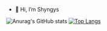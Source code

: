 - 👋 Hi, I’m Shyngys 

![Anurag's GitHub stats](https://github-readme-stats.vercel.app/api?username=triixoo&show_icons=true&theme=tokyonight)
[![Top Langs](https://github-readme-stats.vercel.app/api/top-langs/?username=triixoo&layout=donut)](https://github.com/triixoo/github-readme-stats)
